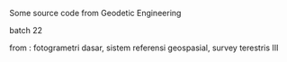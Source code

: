 Some source code from Geodetic Engineering

batch 22

from :
fotogrametri dasar, sistem referensi geospasial, survey terestris III
